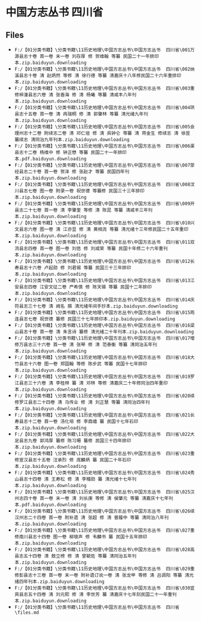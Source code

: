 # 中国方志丛书  四川省

## Files

- `F:/【01分类书籍】\分类书籍\11历史地理\中国方志丛书\中国方志丛书  四川省\001万源县志十卷 首一卷 末一卷 刘存厚 修 贺维翰 等纂 民国二十一年排印本.zip.baiduyun.downloading`
- `F:/【01分类书籍】\分类书籍\11历史地理\中国方志丛书\中国方志丛书  四川省\002纳溪县志十卷 清 赵炳然 等修 清 徐行德 等纂 清嘉庆十八年修民国二十六年重排印本.zip.baiduyun.downloading`
- `F:/【01分类书籍】\分类书籍\11历史地理\中国方志丛书\中国方志丛书  四川省\003重修梓潼县志六卷 清 张香海 修 清 杨曦 等纂 清咸丰八年刊本.zip.baiduyun.downloading`
- `F:/【01分类书籍】\分类书籍\11历史地理\中国方志丛书\中国方志丛书  四川省\004珙县志十五卷 首一卷 清 冉瑞桐 修 清 郭肇林 等纂 清光绪九年刊本.zip.baiduyun.downloading`
- `F:/【01分类书籍】\分类书籍\11历史地理\中国方志丛书\中国方志丛书  四川省\005会理州志十二卷 附续志二卷 清 邓仁垣 修 清 呉钟仑 等纂 清 蒋金生 修续志 清 徐昱 纂续志 清同治九年刊本.zip.baiduyun.downloading`
- `F:/【01分类书籍】\分类书籍\11历史地理\中国方志丛书\中国方志丛书  四川省\006渠县志十二卷 杨维中 修 钟正懋 等纂 民国二十一年排印本.pdf.baiduyun.downloading`
- `F:/【01分类书籍】\分类书籍\11历史地理\中国方志丛书\中国方志丛书  四川省\007荥经县志二十卷 首一卷 贺泽 修 张赵才 等纂 民国四年刊本.zip.baiduyun.downloading`
- `F:/【01分类书籍】\分类书籍\11历史地理\中国方志丛书\中国方志丛书  四川省\008汶川县志七卷 图一卷 附录一卷 祝世德 等纂修 民国三十三年排印本.zip.baiduyun.downloading`
- `F:/【01分类书籍】\分类书籍\11历史地理\中国方志丛书\中国方志丛书  四川省\009开县志二十七卷 首一卷 清 李肇奎 等修 清 陈昆 等纂 清咸丰三年刊本.zip.baiduyun.downloading`
- `F:/【01分类书籍】\分类书籍\11历史地理\中国方志丛书\中国方志丛书  四川省\010兴文县志六卷 图一卷 清 江亦显 修 清 黄相尧 等纂 清光绪十三年修民国二十五年重印本.zip.baiduyun.downloading`
- `F:/【01分类书籍】\分类书籍\11历史地理\中国方志丛书\中国方志丛书  四川省\011双流县志四卷 首一卷 图一卷 刘佶 修 刘咸荣 等纂 民国十年修二十六年重刊本.zip.baiduyun.downloading`
- `F:/【01分类书籍】\分类书籍\11历史地理\中国方志丛书\中国方志丛书  四川省\012长寿县志十六卷 卢起勋 修 刘君锡 等纂 民国三十三年排印本.zip.baiduyun.downloading`
- `F:/【01分类书籍】\分类书籍\11历史地理\中国方志丛书\中国方志丛书  四川省\013江安县志四卷 江安文征二卷 严希慎 修 陈天锡 等纂 民国十二年排印本.zip.baiduyun.downloading`
- `F:/【01分类书籍】\分类书籍\11历史地理\中国方志丛书\中国方志丛书  四川省\014庆符县志三十七卷 清 阙名 撰 清光绪年间手抄本.zip.baiduyun.downloading`
- `F:/【01分类书籍】\分类书籍\11历史地理\中国方志丛书\中国方志丛书  四川省\015筠连县志七卷 祝世德 纂修 民国三十七年排印本.zip.baiduyun.downloading`
- `F:/【01分类书籍】\分类书籍\11历史地理\中国方志丛书\中国方志丛书  四川省\016梁山县志十卷 首一卷 清 朱言诗 纂修 清光绪二十年刊本.zip.baiduyun.downloading`
- `F:/【01分类书籍】\分类书籍\11历史地理\中国方志丛书\中国方志丛书  四川省\017增修万县志三十六卷 首一卷 清 张琴 修 清 范泰衡 等纂 清同治五年刊本.zip.baiduyun.downloading`
- `F:/【01分类书籍】\分类书籍\11历史地理\中国方志丛书\中国方志丛书  四川省\018大竹县志十六卷 图一卷 郑国翰 等修 陈步武 等纂 民国十七年排印本.zip.baiduyun.downloading`
- `F:/【01分类书籍】\分类书籍\11历史地理\中国方志丛书\中国方志丛书  四川省\019罗江县志三十六卷 清 李桂林 纂 清 邓林 等修 清嘉庆二十年修同治四年重印本.zip.baiduyun.downloading`
- `F:/【01分类书籍】\分类书籍\11历史地理\中国方志丛书\中国方志丛书  四川省\020续修罗江县志二十四卷 清 马传业 修 清 刘正慧 等纂 清同治四年刊本.zip.baiduyun.downloading`
- `F:/【01分类书籍】\分类书籍\11历史地理\中国方志丛书\中国方志丛书  四川省\021长寿县志十二卷 首一卷 汤化培 修 李鼎禧 纂 民国十七年石印本.zip.baiduyun.downloading`
- `F:/【01分类书籍】\分类书籍\11历史地理\中国方志丛书\中国方志丛书  四川省\022大足县志九卷 郭鸿厚 纂修 陈习珊 纂修 民国三十四年排印本.zip.baiduyun.downloading`
- `F:/【01分类书籍】\分类书籍\11历史地理\中国方志丛书\中国方志丛书  四川省\023重修宣汉县志十五卷 汪承烈 修 庞麟炳 纂 民国二十年石印本.zip.baiduyun.downloading`
- `F:/【01分类书籍】\分类书籍\11历史地理\中国方志丛书\中国方志丛书  四川省\024秀山县志十四卷 清 王寿松 修 清 李稽勋 纂 清光绪十七年刊本.zip.baiduyun.downloading`
- `F:/【01分类书籍】\分类书籍\11历史地理\中国方志丛书\中国方志丛书  四川省\025汉州志四十卷 首一卷 末一卷 清 刘长庚 等修 清 侯肇元 等纂 清嘉庆十七年刊本.pdf.baiduyun.downloading`
- `F:/【01分类书籍】\分类书籍\11历史地理\中国方志丛书\中国方志丛书  四川省\026续汉州志二十四卷 首一卷 附补遗 清 张超 修 清 曽履中 等纂 清同治八年刊本.zip.baiduyun.downloading`
- `F:/【01分类书籍】\分类书籍\11历史地理\中国方志丛书\中国方志丛书  四川省\027重修南川县志十四卷 图一卷 柳琅声 修 韦麟书 纂 民国十五年排印本.zip.baiduyun.downloading`
- `F:/【01分类书籍】\分类书籍\11历史地理\中国方志丛书\中国方志丛书  四川省\028高县志五十四卷 清 敖立榜 修 清 曾毓佐 等纂 清同治五年刊本.zip.baiduyun.downloading`
- `F:/【01分类书籍】\分类书籍\11历史地理\中国方志丛书\中国方志丛书  四川省\029重修彭县志十三卷 首一卷 末一卷 附补遗订讹一卷 清 张龙甲 等修 清 吕调阳 等纂 清光绪四年刊本.zip.baiduyun.downloading`
- `F:/【01分类书籍】\分类书籍\11历史地理\中国方志丛书\中国方志丛书  四川省\030宜宾县志五十四卷 清 刘元熙 修 清 李世芳 纂 清嘉庆十七年刻民国二十一年重刊本.zip.baiduyun.downloading`
- `F:/【01分类书籍】\分类书籍\11历史地理\中国方志丛书\中国方志丛书  四川省\files.md`

